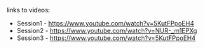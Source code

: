 links to videos: 
* Session1 - https://www.youtube.com/watch?v=5KutFPpoEH4
* Session2 - https://www.youtube.com/watch?v=NUR-_m1EPXg
* Session3 - https://www.youtube.com/watch?v=5KutFPpoEH4

